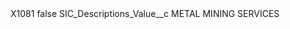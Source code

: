 <?xml version="1.0" encoding="UTF-8"?>
<CustomMetadata xmlns="http://soap.sforce.com/2006/04/metadata" xmlns:xsi="http://www.w3.org/2001/XMLSchema-instance" xmlns:xsd="http://www.w3.org/2001/XMLSchema">
    <label>X1081</label>
    <protected>false</protected>
    <values>
        <field>SIC_Descriptions_Value__c</field>
        <value xsi:type="xsd:string">METAL MINING SERVICES</value>
    </values>
</CustomMetadata>
